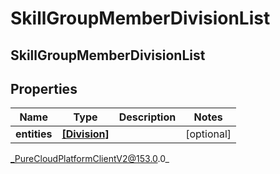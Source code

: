 # SkillGroupMemberDivisionList

## SkillGroupMemberDivisionList

## Properties

|Name | Type | Description | Notes|
|------------ | ------------- | ------------- | -------------|
| **entities** | [**[Division]**](Division) |  | [optional] |



_PureCloudPlatformClientV2@153.0.0_
